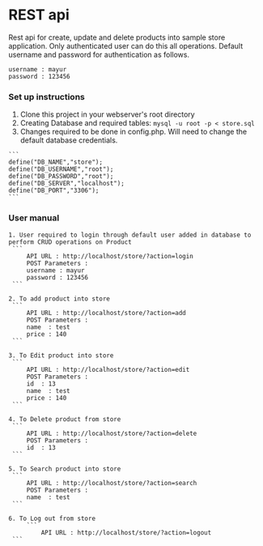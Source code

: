 # REST api

Rest api for create, update and delete products into sample store application. Only authenticated user can do this all operations. Default username and password for authentication as follows.
    
    
    username : mayur
	password : 123456
    
### Set up instructions
  1. Clone this project in your webserver's root directory
  2. Creating Database and required tables: 
    ```
    mysql -u root -p < store.sql
    ```
  3. Changes required to be done in config.php. Will need to change the default database credentials.
    
    ```
    define("DB_NAME","store");
	define("DB_USERNAME","root");
	define("DB_PASSWORD","root");
	define("DB_SERVER","localhost");
	define("DB_PORT","3306");
    ```
### User manual 
	1. User required to login through default user added in database to perform CRUD operations on Product
	 ``` 
	     API URL : http://localhost/store/?action=login
         POST Parameters :
	     username : mayur
	     password : 123456
 	 ```

	2. To add product into store
	 ``` 
	     API URL : http://localhost/store/?action=add
         POST Parameters :
	     name  : test
	     price : 140 
 	 ```

	3. To Edit product into store
	 ``` 
	     API URL : http://localhost/store/?action=edit
         POST Parameters :
	     id  : 13
	     name  : test
	     price : 140 
 	 ```

	4. To Delete product from store
	 ``` 
	     API URL : http://localhost/store/?action=delete
         POST Parameters :
	     id  : 13
 	 ```

	5. To Search product into store
	 ``` 
	     API URL : http://localhost/store/?action=search
         POST Parameters :
	     name  : test
 	 ```

	6. To Log out from store
         ``` 
             API URL : http://localhost/store/?action=logout 
	 ```
